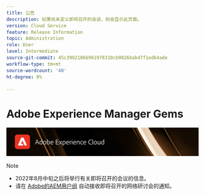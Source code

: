 ```yaml
---
title: 公告
description: 如果尚未定义即将召开的会话，则会显示此页面。
version: Cloud Service
feature: Release Information
topic: Administration
role: User
level: Intermediate
source-git-commit: 45c3992186b961978310cb0026bab47f1edb4ade
workflow-type: tm+mt
source-wordcount: '40'
ht-degree: 0%

---
```


# Adobe Experience Manager Gems

![](/help/assets/ADX_Gems.png)

>[!NOTE]
>
>* 2022年8月中旬之后将举行有关即将召开的会议的信息。
>* 请在 [Adobe的AEM用户组](https://aem-augs.adobe.com/) 自动接收即将召开的网络研讨会的通知。